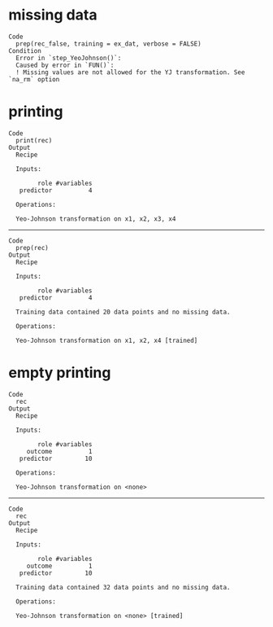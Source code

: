 # missing data

    Code
      prep(rec_false, training = ex_dat, verbose = FALSE)
    Condition
      Error in `step_YeoJohnson()`:
      Caused by error in `FUN()`:
      ! Missing values are not allowed for the YJ transformation. See `na_rm` option

# printing

    Code
      print(rec)
    Output
      Recipe
      
      Inputs:
      
            role #variables
       predictor          4
      
      Operations:
      
      Yeo-Johnson transformation on x1, x2, x3, x4

---

    Code
      prep(rec)
    Output
      Recipe
      
      Inputs:
      
            role #variables
       predictor          4
      
      Training data contained 20 data points and no missing data.
      
      Operations:
      
      Yeo-Johnson transformation on x1, x2, x4 [trained]

# empty printing

    Code
      rec
    Output
      Recipe
      
      Inputs:
      
            role #variables
         outcome          1
       predictor         10
      
      Operations:
      
      Yeo-Johnson transformation on <none>

---

    Code
      rec
    Output
      Recipe
      
      Inputs:
      
            role #variables
         outcome          1
       predictor         10
      
      Training data contained 32 data points and no missing data.
      
      Operations:
      
      Yeo-Johnson transformation on <none> [trained]


